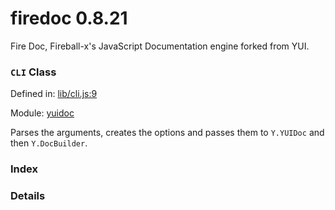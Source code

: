 
# firedoc 0.8.21

Fire Doc, Fireball-x&#x27;s JavaScript Documentation engine forked from YUI.

### `CLI` Class


Defined in: [lib/cli.js:9](../files/lib/cli.js.js)

Module: [yuidoc](../modules/yuidoc.md)




Parses the arguments, creates the options and passes them to `Y.YUIDoc` and then `Y.DocBuilder`.

### Index







### Details




